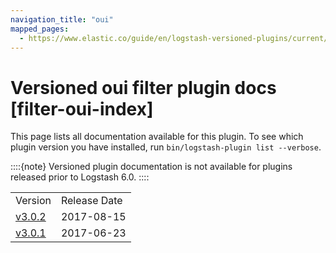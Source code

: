 ```yaml
---
navigation_title: "oui"
mapped_pages:
  - https://www.elastic.co/guide/en/logstash-versioned-plugins/current/filter-oui-index.html
---
```


# Versioned oui filter plugin docs [filter-oui-index]


This page lists all documentation available for this plugin.  To see which plugin version you have installed, run `bin/logstash-plugin list --verbose`.

::::{note}
Versioned plugin documentation is not available for plugins released prior to Logstash 6.0.
::::


|     |     |
| --- | --- |
| Version | Release Date |
| [v3.0.2](v3-0-2-plugins-filters-oui.md) | 2017-08-15 |
| [v3.0.1](v3-0-1-plugins-filters-oui.md) | 2017-06-23 |



